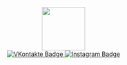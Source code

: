 <div id="header" align="center">
  <img src="https://media.giphy.com/media/M9gbBd9nbDrOTu1Mqx/giphy.gif" width="100"/>
<div id="badges" >
  <a href="https://vk.com/id445662390">
  <img src="https://img.shields.io/badge/VKontakte-blue?style=for-the-badge&logo=VKontakte&logoColor=white" alt="VKontakte Badge"/>
  </a>
  <a href="https://instagram.com/1_antonst_?utm_medium=copy_link">
    <img src="https://img.shields.io/badge/Instagram-red?style=for-the-badge&logo=Instagram&logoColor=white" alt="Instagram Badge"/>
  </a>
</div>
  <img src="https://komarev.com/ghpvc/?username=ToxichQQQ&style=flat-square&color=blue" alt=""/>
 </div>

